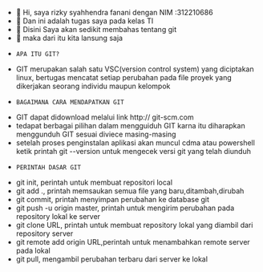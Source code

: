 - 👋 Hi, saya rizky syahhendra fanani dengan NIM :312210686
- 👀 Dan ini adalah tugas saya pada kelas TI 
- 🌱 Disini Saya akan sedikit membahas tentang git
- 💞️ maka dari itu kita lansung saja
-     APA ITU GIT?
- GIT merupakan salah satu VSC(version control system) yang diciptakan linux, bertugas mencatat setiap perubahan pada file proyek yang dikerjakan seorang individu maupun kelompok
-     BAGAIMANA CARA MENDAPATKAN GIT
- GIT dapat didownload melalui link http:// git-scm.com
- tedapat berbagai pilihan dalam mengguiduh GIT karna itu diharapkan menggunduh GIT sesuai diviece masing-masing
- setelah proses penginstalan aplikasi akan muncul cdma atau powershell ketik printah git --version untuk mengecek versi git yang telah diunduh
-     PERINTAH DASAR GIT
- git init, perintah untuk membuat repositori local
- git add ., printah memsaukan semua file yang baru,ditambah,dirubah
- git commit, printah menyimpan perubahan ke database git
- git push -u origin master, printah untuk mengirim perubahan pada repository lokal ke server
- git clone URL, printah untuk membuat repository lokal yang diambil dari repository server
- git remote add origin URL,perintah untuk menambahkan remote server pada lokal
- git pull, mengambil perubahan terbaru dari server ke lokal
